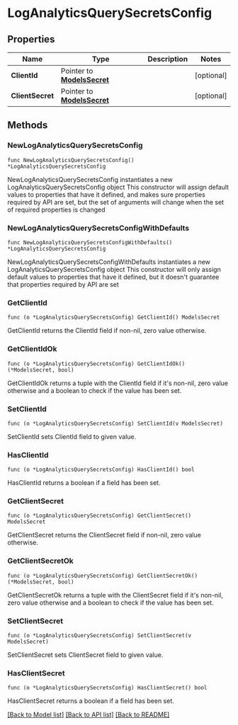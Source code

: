 # LogAnalyticsQuerySecretsConfig

## Properties

Name | Type | Description | Notes
------------ | ------------- | ------------- | -------------
**ClientId** | Pointer to [**ModelsSecret**](ModelsSecret.md) |  | [optional] 
**ClientSecret** | Pointer to [**ModelsSecret**](ModelsSecret.md) |  | [optional] 

## Methods

### NewLogAnalyticsQuerySecretsConfig

`func NewLogAnalyticsQuerySecretsConfig() *LogAnalyticsQuerySecretsConfig`

NewLogAnalyticsQuerySecretsConfig instantiates a new LogAnalyticsQuerySecretsConfig object
This constructor will assign default values to properties that have it defined,
and makes sure properties required by API are set, but the set of arguments
will change when the set of required properties is changed

### NewLogAnalyticsQuerySecretsConfigWithDefaults

`func NewLogAnalyticsQuerySecretsConfigWithDefaults() *LogAnalyticsQuerySecretsConfig`

NewLogAnalyticsQuerySecretsConfigWithDefaults instantiates a new LogAnalyticsQuerySecretsConfig object
This constructor will only assign default values to properties that have it defined,
but it doesn't guarantee that properties required by API are set

### GetClientId

`func (o *LogAnalyticsQuerySecretsConfig) GetClientId() ModelsSecret`

GetClientId returns the ClientId field if non-nil, zero value otherwise.

### GetClientIdOk

`func (o *LogAnalyticsQuerySecretsConfig) GetClientIdOk() (*ModelsSecret, bool)`

GetClientIdOk returns a tuple with the ClientId field if it's non-nil, zero value otherwise
and a boolean to check if the value has been set.

### SetClientId

`func (o *LogAnalyticsQuerySecretsConfig) SetClientId(v ModelsSecret)`

SetClientId sets ClientId field to given value.

### HasClientId

`func (o *LogAnalyticsQuerySecretsConfig) HasClientId() bool`

HasClientId returns a boolean if a field has been set.

### GetClientSecret

`func (o *LogAnalyticsQuerySecretsConfig) GetClientSecret() ModelsSecret`

GetClientSecret returns the ClientSecret field if non-nil, zero value otherwise.

### GetClientSecretOk

`func (o *LogAnalyticsQuerySecretsConfig) GetClientSecretOk() (*ModelsSecret, bool)`

GetClientSecretOk returns a tuple with the ClientSecret field if it's non-nil, zero value otherwise
and a boolean to check if the value has been set.

### SetClientSecret

`func (o *LogAnalyticsQuerySecretsConfig) SetClientSecret(v ModelsSecret)`

SetClientSecret sets ClientSecret field to given value.

### HasClientSecret

`func (o *LogAnalyticsQuerySecretsConfig) HasClientSecret() bool`

HasClientSecret returns a boolean if a field has been set.


[[Back to Model list]](../README.md#documentation-for-models) [[Back to API list]](../README.md#documentation-for-api-endpoints) [[Back to README]](../README.md)


